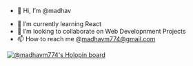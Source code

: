 - 👋 Hi, I’m @madhav
<!-- - 👀 I’m interested in ... -->
- 🌱 I’m currently learning React
- 💞️ I’m looking to collaborate on Web Developnment Projects
- 📫 How to reach me @madhavm774@gmail.com 

 
 [![@madhavm774's Holopin board](https://holopin.me/madhavm774)](https://holopin.io/@madhavm774)
<!---
madhav-293/madhav-293 is a ✨ special ✨ repository because its `README.md` (this file) appears on your GitHub profile.
You can click the Preview link to take a look at your changes.
--->
